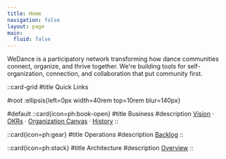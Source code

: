```yaml
---
title: Home
navigation: false
layout: page
main:
  fluid: false
---
```


WeDance is a participatory network transforming how dance communities connect, organize, and thrive together. We're building tools for self-organization, connection, and collaboration that put community first.

::card-grid
#title
Quick Links

#root
:ellipsis{left=0px width=40rem top=10rem blur=140px}

#default
::card{icon=ph:book-open}
#title
Business
#description
[Vision](/business/vision) · [OKRs](/business/okrs) · [Organization Canvas](/business/organization-canvas) · [History](/business/history)
::

::card{icon=ph:gear}
#title
Operations
#description
[Backlog](/operations/backlog)
::

::card{icon=ph:stack}
#title
Architecture
#description
[Overview](/architecture/overview)
::
